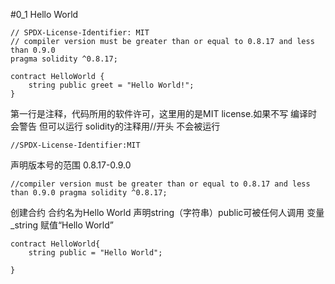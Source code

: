 
#0_1 Hello World

```
// SPDX-License-Identifier: MIT
// compiler version must be greater than or equal to 0.8.17 and less than 0.9.0
pragma solidity ^0.8.17;

contract HelloWorld {
    string public greet = "Hello World!";
}
```
第一行是注释，代码所用的软件许可，这里用的是MIT license.如果不写 编译时会警告 但可以运行
solidity的注释用//开头 不会被运行
```
//SPDX-License-Identifier:MIT
```
声明版本号的范围 0.8.17-0.9.0
```
//compiler version must be greater than or equal to 0.8.17 and less than 0.9.0 pragma solidity ^0.8.17;
```
创建合约 合约名为Hello World
声明string（字符串）public可被任何人调用 变量_string 赋值“Hello World”
```
contract HelloWorld{
    string public = "Hello World";

}
```
